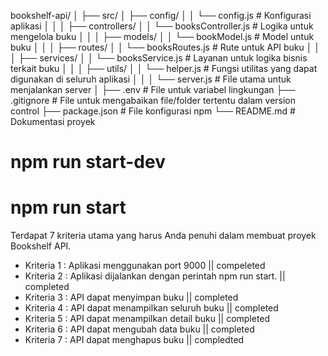 bookshelf-api/
│
├── src/
│   ├── config/
│   │   └── config.js           # Konfigurasi aplikasi 
│   │
│   ├── controllers/
│   │   └── booksController.js   # Logika untuk mengelola buku
│   │
│   ├── models/
│   │   └── bookModel.js         # Model untuk buku 
│   │
│   ├── routes/
│   │   └── booksRoutes.js       # Rute untuk API buku
│   │
│   ├── services/
│   │   └── booksService.js       # Layanan untuk logika bisnis terkait buku
│   │
│   ├── utils/
│   │   └── helper.js            # Fungsi utilitas yang dapat digunakan di seluruh aplikasi
│   │
│   └── server.js                # File utama untuk menjalankan server
│
├── .env                          # File untuk variabel lingkungan
├── .gitignore                    # File untuk mengabaikan file/folder tertentu dalam version control
├── package.json                  # File konfigurasi npm
└── README.md                     # Dokumentasi proyek

# npm run start-dev
# npm run start
Terdapat 7 kriteria utama yang harus Anda penuhi dalam membuat proyek Bookshelf API.

* Kriteria 1 : Aplikasi menggunakan port 9000 || compeleted
* Kriteria 2 : Aplikasi dijalankan dengan perintah npm run start. || completed
* Kriteria 3 : API dapat menyimpan buku || completed
* Kriteria 4 : API dapat menampilkan seluruh buku || completed
* Kriteria 5 : API dapat menampilkan detail buku || completed
* Kriteria 6 : API dapat mengubah data buku || completed
* Kriteria 7 : API dapat menghapus buku || compledted
